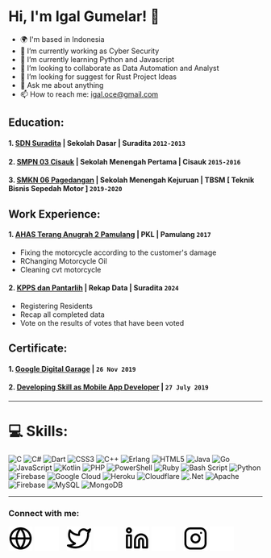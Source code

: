 # Hi, I'm Igal Gumelar! 👋
- 🌍 I'm based in Indonesia
- 🔭 I’m currently working as Cyber Security
- 🌱 I’m currently learning Python and Javascript
- 👯 I’m looking to collaborate as Data Automation and Analyst
- 🤔 I’m looking for suggest for Rust Project Ideas
- 💬 Ask me about anything
- 📫 How to reach me: igal.oce@gmail.com

## Education:
#### 1. [SDN Suradita](https://dapo.kemdikbud.go.id/sekolah/D9886150FE75470C40F2) | Sekolah Dasar | Suradita `2012-2013`
#### 2. [SMPN 03 Cisauk](https://smpntigacisauk.sch.id/read/100/informasi-penerimaan-peserta-didik-baru-smp-negeri-3-cisauk-tahun-pelajaran-20212022) | Sekolah Menengah Pertama | Cisauk `2015-2016` 
#### 3. [SMKN 06 Pagedangan](https://smkn6-kabtangerang.sch.id/) | Sekolah Menengah Kejuruan | TBSM [ Teknik Bisnis Sepedah Motor ] `2019-2020`
   

## Work Experience:
#### 1. [AHAS Terang Anugrah 2 Pamulang](https://teranganugerah.com/) | PKL | Pamulang `2017`
   - Fixing the motorcycle according to the customer's damage
   - RChanging Motorcycle Oil
   - Cleaning cvt motorcycle 
#### 2. [KPPS dan Pantarlih](https://kecamatancisauk.blogspot.com/p/desa-suradita.html) | Rekap Data | Suradita `2024`
   - Registering Residents
   - Recap all completed data
   - Vote on the results of votes that have been voted


## Certificate:
#### 1. [Google Digital Garage](https://drive.google.com/file/d/1U3Z8ccZ027gNsgMu8f0VVnGWHhVuB9y-/view?usp=drivesdk) | `26 Nov 2019`
#### 2. [Developing Skill as Mobile App Developer](https://drive.google.com/file/d/1otD_Odib7CzKMGh5DdJ_CeRsdpQEI1rs/view?usp=drivesdk) | `27 July 2019`

---
# 💻 Skills:
![C](https://img.shields.io/badge/c-%2300599C.svg?style=for-the-badge&logo=c&logoColor=white) ![C#](https://img.shields.io/badge/c%23-%23239120.svg?style=for-the-badge&logo=csharp&logoColor=white) ![Dart](https://img.shields.io/badge/dart-%230175C2.svg?style=for-the-badge&logo=dart&logoColor=white) ![CSS3](https://img.shields.io/badge/css3-%231572B6.svg?style=for-the-badge&logo=css3&logoColor=white) ![C++](https://img.shields.io/badge/c++-%2300599C.svg?style=for-the-badge&logo=c%2B%2B&logoColor=white) ![Erlang](https://img.shields.io/badge/Erlang-white.svg?style=for-the-badge&logo=erlang&logoColor=a90533) ![HTML5](https://img.shields.io/badge/html5-%23E34F26.svg?style=for-the-badge&logo=html5&logoColor=white) ![Java](https://img.shields.io/badge/java-%23ED8B00.svg?style=for-the-badge&logo=openjdk&logoColor=white) ![Go](https://img.shields.io/badge/go-%2300ADD8.svg?style=for-the-badge&logo=go&logoColor=white) ![JavaScript](https://img.shields.io/badge/javascript-%23323330.svg?style=for-the-badge&logo=javascript&logoColor=%23F7DF1E) ![Kotlin](https://img.shields.io/badge/kotlin-%237F52FF.svg?style=for-the-badge&logo=kotlin&logoColor=white) ![PHP](https://img.shields.io/badge/php-%23777BB4.svg?style=for-the-badge&logo=php&logoColor=white) ![PowerShell](https://img.shields.io/badge/PowerShell-%235391FE.svg?style=for-the-badge&logo=powershell&logoColor=white) ![Ruby](https://img.shields.io/badge/ruby-%23CC342D.svg?style=for-the-badge&logo=ruby&logoColor=white) ![Bash Script](https://img.shields.io/badge/bash_script-%23121011.svg?style=for-the-badge&logo=gnu-bash&logoColor=white) ![Python](https://img.shields.io/badge/python-3670A0?style=for-the-badge&logo=python&logoColor=ffdd54) ![Firebase](https://img.shields.io/badge/firebase-%23039BE5.svg?style=for-the-badge&logo=firebase) ![Google Cloud](https://img.shields.io/badge/GoogleCloud-%234285F4.svg?style=for-the-badge&logo=google-cloud&logoColor=white) ![Heroku](https://img.shields.io/badge/heroku-%23430098.svg?style=for-the-badge&logo=heroku&logoColor=white) ![Cloudflare](https://img.shields.io/badge/Cloudflare-F38020?style=for-the-badge&logo=Cloudflare&logoColor=white) ![.Net](https://img.shields.io/badge/.NET-5C2D91?style=for-the-badge&logo=.net&logoColor=white) ![Apache](https://img.shields.io/badge/apache-%23D42029.svg?style=for-the-badge&logo=apache&logoColor=white) ![Firebase](https://img.shields.io/badge/firebase-a08021?style=for-the-badge&logo=firebase&logoColor=ffcd34) ![MySQL](https://img.shields.io/badge/mysql-4479A1.svg?style=for-the-badge&logo=mysql&logoColor=white) ![MongoDB](https://img.shields.io/badge/MongoDB-%234ea94b.svg?style=for-the-badge&logo=mongodb&logoColor=white)

---
### Connect with me:

[![website](./img/globe-light.svg)](https://minejapanindo.blogspot.com#gh-light-mode-only)
[![website](./img/globe-dark.svg)](https://minejapanindo.blogspot.com#gh-dark-mode-only)
&nbsp;&nbsp;
[![website](./img/twitter-light.svg)](https://twitter.com/igalyuro#gh-light-mode-only)
[![website](./img/twitter-dark.svg)](https://twitter.com/igalyuro#gh-dark-mode-only)
&nbsp;&nbsp;
[![website](./img/linkedin-light.svg)](https://www.linkedin.com/in/igal-gumelar-42b856198#gh-light-mode-only)
[![website](./img/linkedin-dark.svg)](https://www.linkedin.com/in/igal-gumelar-42b856198#gh-dark-mode-only)
&nbsp;&nbsp;
[![website](./img/instagram-light.svg)](https://instagram.com/iniii_ikaaann#gh-light-mode-only)
[![website](./img/instagram-dark.svg)](https://instagram.com/iniii_ikaaann#gh-dark-mode-only)



[webdev]: https://github.com/igaaaaaaal/igaaaaaaal
